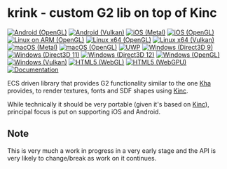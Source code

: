 # krink - custom G2 lib on top of Kinc

[![Android (OpenGL)](https://github.com/tizilogic/krink/actions/workflows/android-opengl.yml/badge.svg?branch=main)](https://github.com/tizilogic/krink/actions/workflows/android-opengl.yml)
[![Android (Vulkan)](https://github.com/tizilogic/krink/actions/workflows/android-vulkan.yml/badge.svg?branch=main)](https://github.com/tizilogic/krink/actions/workflows/android-vulkan.yml)
[![iOS (Metal)](https://github.com/tizilogic/krink/actions/workflows/ios-metal.yml/badge.svg?branch=main)](https://github.com/tizilogic/krink/actions/workflows/ios-metal.yml)
[![iOS (OpenGL)](https://github.com/tizilogic/krink/actions/workflows/ios-opengl.yml/badge.svg?branch=main)](https://github.com/tizilogic/krink/actions/workflows/ios-opengl.yml)
[![Linux on ARM (OpenGL)](https://github.com/tizilogic/krink/actions/workflows/linux-arm-opengl.yml/badge.svg?branch=main)](https://github.com/tizilogic/krink/actions/workflows/linux-arm-opengl.yml)
[![Linux x64 (OpenGL)](https://github.com/tizilogic/krink/actions/workflows/linux-opengl.yml/badge.svg?branch=main)](https://github.com/tizilogic/krink/actions/workflows/linux-opengl.yml)
[![Linux x64 (Vulkan)](https://github.com/tizilogic/krink/actions/workflows/linux-vulkan.yml/badge.svg?branch=main)](https://github.com/tizilogic/krink/actions/workflows/linux-vulkan.yml)
[![macOS (Metal)](https://github.com/tizilogic/krink/actions/workflows/macos-metal.yml/badge.svg?branch=main)](https://github.com/tizilogic/krink/actions/workflows/macos-metal.yml)
[![macOS (OpenGL)](https://github.com/tizilogic/krink/actions/workflows/macos-opengl.yml/badge.svg?branch=main)](https://github.com/tizilogic/krink/actions/workflows/macos-opengl.yml)
[![UWP](https://github.com/tizilogic/krink/actions/workflows/uwp.yml/badge.svg?branch=main)](https://github.com/tizilogic/krink/actions/workflows/uwp.yml)
[![Windows (Direct3D 9)](https://github.com/tizilogic/krink/actions/workflows/windows-direct3d9.yml/badge.svg?branch=main)](https://github.com/tizilogic/krink/actions/workflows/windows-direct3d9.yml)
[![Windows (Direct3D 11)](https://github.com/tizilogic/krink/actions/workflows/windows-direct3d11.yml/badge.svg?branch=main)](https://github.com/tizilogic/krink/actions/workflows/windows-direct3d11.yml)
[![Windows (Direct3D 12)](https://github.com/tizilogic/krink/actions/workflows/windows-direct3d12.yml/badge.svg?branch=main)](https://github.com/tizilogic/krink/actions/workflows/windows-direct3d12.yml)
[![Windows (OpenGL)](https://github.com/tizilogic/krink/actions/workflows/windows-opengl.yml/badge.svg?branch=main)](https://github.com/tizilogic/krink/actions/workflows/windows-opengl.yml)
[![Windows (Vulkan)](https://github.com/tizilogic/krink/actions/workflows/windows-vulkan.yml/badge.svg?branch=main)](https://github.com/tizilogic/krink/actions/workflows/windows-vulkan.yml)
[![HTML5 (WebGL)](https://github.com/tizilogic/krink/actions/workflows/html5-webgl.yml/badge.svg?branch=main)](https://github.com/tizilogic/krink/actions/workflows/html5-webgl.yml)
[![HTML5 (WebGPU)](https://github.com/tizilogic/krink/actions/workflows/html5-webgpu.yml/badge.svg?branch=main)](https://github.com/tizilogic/krink/actions/workflows/html5-webgpu.yml)
[![Documentation](https://img.shields.io/badge/docs-docsforge-blue)](http://krink.docsforge.com/)

ECS driven library that provides G2 functionality similar to the one
[Kha](https://github.com/Kode/Kha) provides, to render textures, fonts and SDF shapes using
[Kinc](https://github.com/Kode/Kinc).

While technically it should be very portable (given it's based on
[Kinc](https://github.com/Kode/Kinc)), principal focus is put on supporting iOS and Android.

## Note

This is very much a work in progress in a very early stage and the API is very likely to
change/break as work on it continues.
